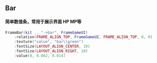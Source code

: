 ## Bar

#### 简单数值条，常用于展示界面 HP MP等

```lua
FrameBar(kit .. "->bar", FrameGameUI)
    :relation(FRAME_ALIGN_TOP, FrameGameUI, FRAME_ALIGN_TOP, 0, 0)
    :texture("value", "bar\\green")
    :fontSize(LAYOUT_ALIGN_CENTER, 10)
    :fontSize(LAYOUT_ALIGN_RIGHT, 10)
    :value(0, 0.062, 0.014)
```
